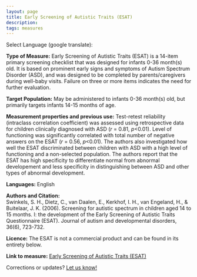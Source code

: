 ```yaml
---
layout: page
title: Early Screening of Autistic Traits (ESAT)
description:
tags: measures
---
```


Select Language (google translate):  

<div id="google_translate_element"></div><script type="text/javascript">
function googleTranslateElementInit() {
  new google.translate.TranslateElement({pageLanguage: 'en', layout: google.translate.TranslateElement.InlineLayout.SIMPLE, gaTrack: true, gaId: 'UA-64320648-1'}, 'google_translate_element');
}
</script><script type="text/javascript" src="//translate.google.com/translate_a/element.js?cb=googleTranslateElementInit"></script>  

**Type of Measure:** Early Screening of Autistic Traits (ESAT) is a 14-item primary screening checklist that was designed for infants 0-36 month(s) old. It is based on prominent early signs and symptoms of Autism Spectrum Disorder (ASD), and was designed to be completed by parents/caregivers during well-baby visits. Failure on three or more items indicates the need for further evaluation. 

**Target Population:** May be administered to infants 0-36 month(s) old, but primarily targets infants 14-15 months of age. 

**Measurement properties and previous use:** Test-retest reliability (intraclass correlation coefficient) was assessed using retrospective data for children clinically diagnosed with ASD (*r* = 0.81, *p*<0.01). Level of functioning was significantly correlated with total number of negative answers on the ESAT (*r* = 0.56, *p*<0.01). The authors also investigated how well the ESAT discriminated between children with ASD with a high level of functioning and a non-selected population. The authors report that the ESAT has high specificity to differentiate normal from abnormal developement and less specificity in distinguishing between ASD and other types of abnormal development. 

**Languages:**  English

**Authors and Citation:**  
Swinkels, S. H., Dietz, C., van Daalen, E., Kerkhof, I. H., van Engeland, H., & Buitelaar, J. K. (2006). Screening for autistic spectrum in children aged 14 to 15 months. I: the development of the Early Screening of Autistic Traits Questionnaire (ESAT). Journal of autism and developmental disorders, 36(6), 723-732.

**Licence:** The ESAT is not a commercial product and can be found in its entirety below. 

**Link to measure:** [Early Screening of Autistic Traits (ESAT)](  http://idahotc.com/Portals/0/webinar%20documents/Autism%20Spectrum%20Disorders/asd/Screening%20and%20Early%20Identification/ESAT_1_12_12.pdf) 

Corrections or updates? [Let us know!](http://disabilitymeasures.org/contact)

